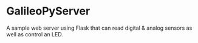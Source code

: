 # GalileoPyServer
A sample web server using Flask that can read digital &amp; analog sensors as well as control an LED. 
